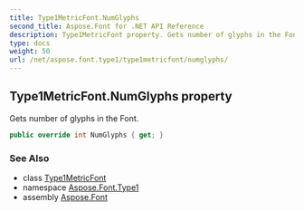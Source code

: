 ```yaml
---
title: Type1MetricFont.NumGlyphs
second_title: Aspose.Font for .NET API Reference
description: Type1MetricFont property. Gets number of glyphs in the Font
type: docs
weight: 50
url: /net/aspose.font.type1/type1metricfont/numglyphs/
---
```

## Type1MetricFont.NumGlyphs property

Gets number of glyphs in the Font.

```csharp
public override int NumGlyphs { get; }
```

### See Also

* class [Type1MetricFont](../)
* namespace [Aspose.Font.Type1](../../../aspose.font.type1/)
* assembly [Aspose.Font](../../../)


